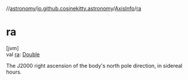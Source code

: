 //[astronomy](../../../index.md)/[io.github.cosinekitty.astronomy](../index.md)/[AxisInfo](index.md)/[ra](ra.md)

# ra

[jvm]\
val [ra](ra.md): [Double](https://kotlinlang.org/api/latest/jvm/stdlib/kotlin/-double/index.html)

The J2000 right ascension of the body's north pole direction, in sidereal hours.
